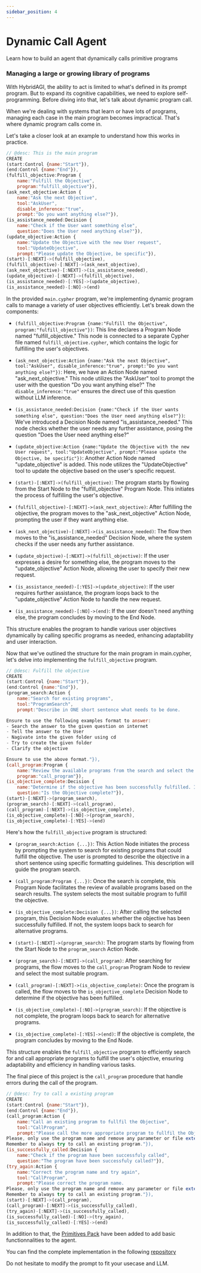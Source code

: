 ```yaml
---
sidebar_position: 4
---
```


# Dynamic Call Agent

Learn how to build an agent that dynamically calls primitive programs

### Managing a large or growing library of programs

With HybridAGI, the ability to act is limited to what's defined in its prompt program. But to expand its cognitive capabilities, we need to explore self-programming. Before diving into that, let's talk about dynamic program call.

When we're dealing with systems that learn or have lots of programs, managing each case in the main program becomes impractical. That's where dynamic program calls come in.

Let's take a closer look at an example to understand how this works in practice.

```javascript title="main.cypher"
// @desc: This is the main program
CREATE
(start:Control {name:"Start"}),
(end:Control {name:"End"}),
(fulfill_objective:Program {
    name:"Fulfill the Objective",
    program:"fulfill_objective"}),
(ask_next_objective:Action {
    name:"Ask the next Objective", 
    tool:"AskUser",
    disable_inference:"true",
    prompt:"Do you want anything else?"}),
(is_assistance_needed:Decision {
    name:"Check if the User want something else",
    question:"Does the User need anything else?"}),
(update_objective:Action {
    name:"Update the Objective with the new User request",
    tool:"UpdateObjective",
    prompt:"Please update the Objective, be specific"}),
(start)-[:NEXT]->(fulfill_objective),
(fulfill_objective)-[:NEXT]->(ask_next_objective),
(ask_next_objective)-[:NEXT]->(is_assistance_needed),
(update_objective)-[:NEXT]->(fulfill_objective),
(is_assistance_needed)-[:YES]->(update_objective),
(is_assistance_needed)-[:NO]->(end)
```

In the provided `main.cypher` program, we're implementing dynamic program calls to manage a variety of user objectives efficiently. Let's break down the components:

- `(fulfill_objective:Program {name:"Fulfill the Objective", program:"fulfill_objective"})`: This line declares a Program Node named "fulfill_objective." This node is connected to a separate Cypher file named `fulfill_objective.cypher`, which contains the logic for fulfilling the user's objectives.

- `(ask_next_objective:Action {name:"Ask the next Objective", tool:"AskUser", disable_inference:"true", prompt:"Do you want anything else?"})`: Here, we have an Action Node named "ask_next_objective." This node utilizes the "AskUser" tool to prompt the user with the question "Do you want anything else?" The `disable_inference:"true"` ensures the direct use of this question without LLM inference.

- `(is_assistance_needed:Decision {name:"Check if the User wants something else", question:"Does the User need anything else?"})`: We've introduced a Decision Node named "is_assistance_needed." This node checks whether the user needs any further assistance, posing the question "Does the User need anything else?"

- `(update_objective:Action {name:"Update the Objective with the new User request", tool:"UpdateObjective", prompt:"Please update the Objective, be specific"})`: Another Action Node named "update_objective" is added. This node utilizes the "UpdateObjective" tool to update the objective based on the user's specific request.

- `(start)-[:NEXT]->(fulfill_objective)`: The program starts by flowing from the Start Node to the "fulfill_objective" Program Node. This initiates the process of fulfilling the user's objective.

- `(fulfill_objective)-[:NEXT]->(ask_next_objective)`: After fulfilling the objective, the program moves to the "ask_next_objective" Action Node, prompting the user if they want anything else.

- `(ask_next_objective)-[:NEXT]->(is_assistance_needed)`: The flow then moves to the "is_assistance_needed" Decision Node, where the system checks if the user needs any further assistance.

- `(update_objective)-[:NEXT]->(fulfill_objective)`: If the user expresses a desire for something else, the program moves to the "update_objective" Action Node, allowing the user to specify their new request.

- `(is_assistance_needed)-[:YES]->(update_objective)`: If the user requires further assistance, the program loops back to the "update_objective" Action Node to handle the new request.

- `(is_assistance_needed)-[:NO]->(end)`: If the user doesn't need anything else, the program concludes by moving to the End Node.

This structure enables the program to handle various user objectives dynamically by calling specific programs as needed, enhancing adaptability and user interaction.

Now that we've outlined the structure for the main program in main.cypher, let's delve into implementing the `fulfill_objective` program.

```javascript title="fulfill_objective.cypher"
// @desc: Fulfill the objective
CREATE
(start:Control {name:"Start"}),
(end:Control {name:"End"}),
(program_search:Action {
    name:"Search for existing programs", 
    tool:"ProgramSearch",
    prompt:"Describe in ONE short sentence what needs to be done.

Ensure to use the following examples format to answer:
- Search the answer to the given question on internet
- Tell the answer to the User
- Nagivate into the given folder using cd
- Try to create the given folder
- Clarify the objective

Ensure to use the above format."}),
(call_program:Program {
    name:"Review the available programs from the search and select the most suitable one to fulfill the objective.",
    program:"call_program"}),
(is_objective_complete:Decision {
    name:"Determine if the objective has been successfully fulfilled. If not, loop back to search for alternative programs.",
    question:"Is the Objective complete?"}),
(start)-[:NEXT]->(program_search),
(program_search)-[:NEXT]->(call_program),
(call_program)-[:NEXT]->(is_objective_complete),
(is_objective_complete)-[:NO]->(program_search),
(is_objective_complete)-[:YES]->(end)
```

Here's how the `fulfill_objective` program is structured:

- `(program_search:Action {...})`: This Action Node initiates the process by prompting the system to search for existing programs that could fulfill the objective. The user is prompted to describe the objective in a short sentence using specific formatting guidelines. This description will guide the program search.

- `(call_program:Program {...})`: Once the search is complete, this Program Node facilitates the review of available programs based on the search results. The system selects the most suitable program to fulfill the objective. 

- `(is_objective_complete:Decision {...})`: After calling the selected program, this Decision Node evaluates whether the objective has been successfully fulfilled. If not, the system loops back to search for alternative programs.

- `(start)-[:NEXT]->(program_search)`: The program starts by flowing from the Start Node to the `program_search` Action Node.

- `(program_search)-[:NEXT]->(call_program)`: After searching for programs, the flow moves to the `call_program` Program Node to review and select the most suitable program.

- `(call_program)-[:NEXT]->(is_objective_complete)`: Once the program is called, the flow moves to the `is_objective_complete` Decision Node to determine if the objective has been fulfilled.

- `(is_objective_complete)-[:NO]->(program_search)`: If the objective is not complete, the program loops back to search for alternative programs.

- `(is_objective_complete)-[:YES]->(end)`: If the objective is complete, the program concludes by moving to the End Node.

This structure enables the `fulfill_objective` program to efficiently search for and call appropriate programs to fulfill the user's objective, ensuring adaptability and efficiency in handling various tasks.

The final piece of this project is the `call_program` procedure that handle errors during the call of the program.

```javascript title="call_program.cypher"
// @desc: Try to call a existing program
CREATE
(start:Control {name:"Start"}),
(end:Control {name:"End"}),
(call_program:Action {
    name:"Call an existing program to fullfil the Objective", 
    tool:"CallProgram",
    prompt:"Please call the more appropriate program to fullfil the Objective.
Please, only use the program name and remove any parameter or file extension (the .cypher).
Remember to always try to call an existing program."}),
(is_successfully_called:Decision {
    name:"Check if the program have been successfuly called",
    question:"The program have been successfuly called?"}),
(try_again:Action {
    name:"Correct the program name and try again",
    tool:"CallProgram",
    prompt:"Please correct the program name.
Please, only use the program name and remove any parameter or file extension (the .cypher).
Remember to always try to call an existing program."}),
(start)-[:NEXT]->(call_program),
(call_program)-[:NEXT]->(is_successfully_called),
(try_again)-[:NEXT]->(is_successfully_called),
(is_successfully_called)-[:NO]->(try_again),
(is_successfully_called)-[:YES]->(end)
```

In addition to that, the [Primitives Pack](https://github.com/SynaLinks/primitives-pack) have been added to add basic functionnalities to the agent.

You can find the complete implementation in the following [repository](https://github.com/SynaLinks/dynamic-call-agent)

Do not hesitate to modify the prompt to fit your usecase and LLM.